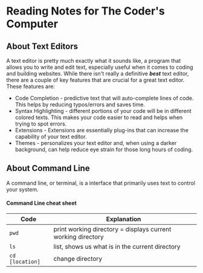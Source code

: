 # Reading Notes for The Coder's Computer

## About Text Editors

A text editor is pretty much exactly what it sounds like, a program that allows you to write and edit text, especially useful when it comes to coding and building websites.
While there isn't really a definitive ***best*** text editor, there are a couple of key features that are crucial for a great text editor. These features are:
- Code Completion - predictive text that will auto-complete lines of code. This helps by reducing typos/errors and saves time.
- Syntax Highlighting - different portions of your code will be in different colored texts. This makes your code easier to read and helps when trying to spot errors.
- Extensions - Extensions are essentially plug-ins that can increase the capability of your text editor.
- Themes - personalizes your text editor and, when using a darker background, can help reduce eye strain for those long hours of coding.

## About Command Line

A command line, or terminal, is a interface that primarily uses text to control your system.

#### Command Line cheat sheet

Code | Explanation
-----|----
`pwd` | print working directory = displays current working directory
`ls` | list, shows us what is in the current directory
`cd [location]` | change directory
